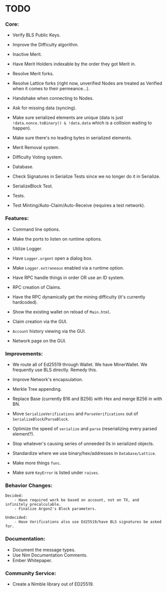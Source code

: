 # TODO

### Core:
- Verify BLS Public Keys.
- Improve the Difficulty algorithm.
- Inactive Merit.
- Have Merit Holders indexable by the order they got Merit in.
- Resolve Merit forks.

- Resolve Lattice forks (right now, unverified Nodes are treated as Verified when it comes to their permeance...).

- Handshake when connecting to Nodes.
- Ask for missing data (syncing).
- Make sure serialized elements are unique (data is just `!data.nonce.toBinary() & !data.data` which is a collision waiting to happen).
- Make sure there's no leading bytes in serialized elements.

- Merit Removal system.
- Difficulty Voting system.

- Database.

- Check Signatures in Serialize Tests since we no longer do it in Serialize.
- SerializeBlock Test.
- Tests.

- Test Minting/Auto-Claim/Auto-Receive (requires a test network).

### Features:
- Command line options.
- Make the ports to listen on runtime options.

- Utilize Logger.
- Have `Logger.urgent` open a dialog box.
- Make `Logger.extraneous` enabled via a runtime option.

- Have RPC handle things in order OR use an ID system.
- RPC creation of Claims.
- Have the RPC dynamically get the mining difficulty (it's currently hardcoded).

- Show the existing wallet on reload of `Main.html`.
- Claim creation via the GUI.
- `Account` history viewing via the GUI.
- Network page on the GUI.

### Improvements:
- We route all of Ed25519 through Wallet. We have MinerWallet. We frequently use BLS directly. Remedy this.
- Improve Network's encapsulation.

- Merkle Tree appending.

- Replace Base (currently B16 and B256) with Hex and merge B256 in with BN.

- Move `SerializeVerifications` and `ParseVerifications` out of `SerializeBlock`/`ParseBlock`.
- Optimize the speed of `serialize` and `parse` (reserializing every parsed element?).
- Stop whatever's causing series of unneeded 0s in serialized objects.

- Standardize where we use binary/hex/addresses in `Database/Lattice`.

- Make more things `func`.
- Make sure `KeyError` is listed under `raises`.

### Behavior Changes:
    Decided:
        - Have required work be based on account, not on TX, and infinitely precalculable.
        - Finalize Argon2's Block parameters.

    Undecided:
        - Have Verifications also use Ed25519/have BLS signatures be asked for.

### Documentation:
- Document the message types.
- Use Nim Documentation Comments.
- Ember Whitepaper.

### Community Service:
- Create a Nimble library out of ED25519.
